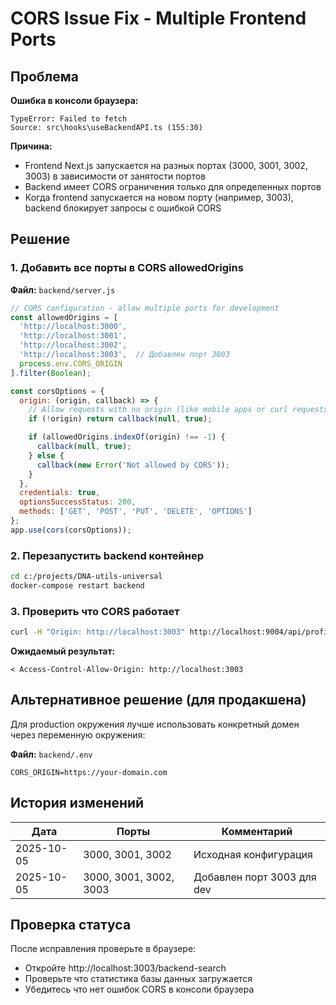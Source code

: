 # CORS Issue Fix - Multiple Frontend Ports

## Проблема

**Ошибка в консоли браузера:**
```
TypeError: Failed to fetch
Source: src\hooks\useBackendAPI.ts (155:30)
```

**Причина:**
- Frontend Next.js запускается на разных портах (3000, 3001, 3002, 3003) в зависимости от занятости портов
- Backend имеет CORS ограничения только для определенных портов
- Когда frontend запускается на новом порту (например, 3003), backend блокирует запросы с ошибкой CORS

## Решение

### 1. Добавить все порты в CORS allowedOrigins

**Файл:** `backend/server.js`

```javascript
// CORS configuration - allow multiple ports for development
const allowedOrigins = [
  'http://localhost:3000',
  'http://localhost:3001',
  'http://localhost:3002',
  'http://localhost:3003',  // Добавлен порт 3003
  process.env.CORS_ORIGIN
].filter(Boolean);

const corsOptions = {
  origin: (origin, callback) => {
    // Allow requests with no origin (like mobile apps or curl requests)
    if (!origin) return callback(null, true);

    if (allowedOrigins.indexOf(origin) !== -1) {
      callback(null, true);
    } else {
      callback(new Error('Not allowed by CORS'));
    }
  },
  credentials: true,
  optionsSuccessStatus: 200,
  methods: ['GET', 'POST', 'PUT', 'DELETE', 'OPTIONS']
};
app.use(cors(corsOptions));
```

### 2. Перезапустить backend контейнер

```bash
cd c:/projects/DNA-utils-universal
docker-compose restart backend
```

### 3. Проверить что CORS работает

```bash
curl -H "Origin: http://localhost:3003" http://localhost:9004/api/profiles/stats/database -v 2>&1 | grep "Access-Control-Allow-Origin"
```

**Ожидаемый результат:**
```
< Access-Control-Allow-Origin: http://localhost:3003
```

## Альтернативное решение (для продакшена)

Для production окружения лучше использовать конкретный домен через переменную окружения:

**Файл:** `backend/.env`
```env
CORS_ORIGIN=https://your-domain.com
```

## История изменений

| Дата | Порты | Комментарий |
|------|-------|-------------|
| 2025-10-05 | 3000, 3001, 3002 | Исходная конфигурация |
| 2025-10-05 | 3000, 3001, 3002, 3003 | Добавлен порт 3003 для dev |

## Проверка статуса

После исправления проверьте в браузере:
- Откройте http://localhost:3003/backend-search
- Проверьте что статистика базы данных загружается
- Убедитесь что нет ошибок CORS в консоли браузера
